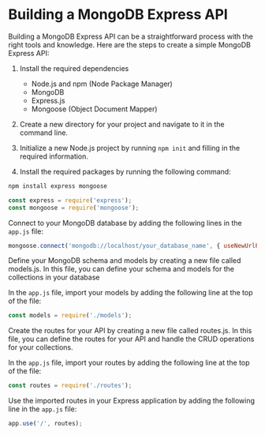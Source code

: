 # Building a MongoDB Express API

Building a MongoDB Express API can be a straightforward process with the right tools and knowledge. Here are the steps to create a simple MongoDB Express API:

1. Install the required dependencies
    - Node.js and npm (Node Package Manager)
    - MongoDB
    - Express.js
    - Mongoose (Object Document Mapper)

2. Create a new directory for your project and navigate to it in the command line.

3. Initialize a new Node.js project by running `npm init` and filling in the required information.

4. Install the required packages by running the following command:
```sh
npm install express mongoose
```
```js
const express = require('express');
const mongoose = require('mongoose');
```

Connect to your MongoDB database by adding the following lines in the `app.js` file:

```js
mongoose.connect('mongodb://localhost/your_database_name', { useNewUrlParser: true });
```

Define your MongoDB schema and models by creating a new file called models.js. In this file, you can define your schema and models for the collections in your database

In the `app.js` file, import your models by adding the following line at the top of the file:
```js
const models = require('./models');
```

Create the routes for your API by creating a new file called routes.js. In this file, you can define the routes for your API and handle the CRUD operations for your collections.

In the `app.js` file, import your routes by adding the following line at the top of the file:
```js
const routes = require('./routes');
```

Use the imported routes in your Express application by adding the following line in the `app.js` file:
```js
app.use('/', routes);
```



